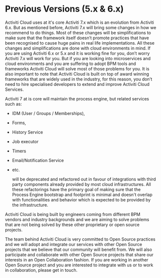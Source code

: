 # Previous Versions \(5.x & 6.x\)

Activiti Cloud uses at it's core Activiti 7.x which is an evolution from Activiti 6.x. But as mentioned before, Activiti 7.x will bring some changes in how we recommend to do things. Most of these changes will be simplifications to make sure that the framework itself doesn’t promote practices that have been recognised to cause huge pains in real life implementations. All these changes and simplifications are done with cloud environments in mind. If you are using Activiti 6.x or 5.x and it is working fine for you, don’t worry Activiti 7.x will work for you. But if you are looking into microservices and cloud environments and you are suffering to adopt BPM tools and frameworks Activiti Cloud will solve most of those problems for you. It is also important to note that Activiti Cloud is built on top of award winning frameworks that are widely used in the industry, for this reason, you don’t need to hire specialised developers to extend and improve Activiti Cloud Services.

Activiti 7 at is core will maintain the process engine, but related services such as:

* IDM \(User / Groups / Memberships\),
* Forms,
* History Service
* Job executor
* Timers
* Email/Notification Service
* etc.

  will be deprecated and refactored out in favour of integrations with third party components already provided by most cloud infrastructures. All these refactorings have the primary goal of making sure that the Process Engine bootstrap and footprint is minimal and doesn't overlap with functionalities and behavior which is expected to be provided by the infrastructure.

Activiti Cloud is being built by engineers coming from different BPM vendors and industry backgrounds and we are aiming to solve problems that are not being solved by these other proprietary or open source projects.

The team behind Activiti Cloud is very committed to Open Source practices and we will adopt and integrate our services with other Open Source projects that we believe that our community will benefit from. We will also participate and collaborate with other Open Source projects that share our interests in an Open Collaboration fashion. If you are working in another Open Source project and you are interested to integrate with us or to work in collaboration, please get in touch.

